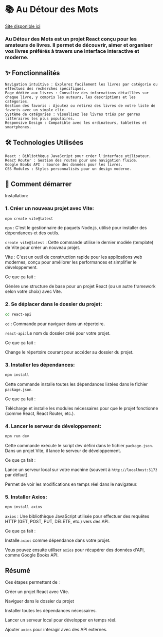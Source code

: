 # 📚 Au Détour des Mots

[Site disponible ici](https://teo-crth.github.io/au-detour-des-mots)

### Au Détour des Mots est un projet React conçu pour les amateurs de livres. Il permet de découvrir, aimer et organiser vos livres préférés à travers une interface interactive et moderne.

## ✨ Fonctionnalités

    Navigation intuitive : Explorez facilement les livres par catégorie ou effectuez des recherches spécifiques.
    Page dédiée aux livres : Consultez des informations détaillées sur chaque livre, y compris les auteurs, les descriptions et les catégories.
    Gestion des favoris : Ajoutez ou retirez des livres de votre liste de favoris avec un simple clic.
    Système de catégories : Visualisez les livres triés par genres littéraires les plus populaires.
    Responsive Design : Compatible avec les ordinateurs, tablettes et smartphones.

## 🛠️ Technologies Utilisées

    React : Bibliothèque JavaScript pour créer l'interface utilisateur.
    React Router : Gestion des routes pour une navigation fluide.
    Google Books API : Source des données pour les livres.
    CSS Modules : Styles personnalisés pour un design moderne.

## 🚀 Comment démarrer

Installation:

### 1. Créer un nouveau projet avec Vite:
```bash
npm create vite@latest
```
`npm` : C'est le gestionnaire de paquets Node.js, utilisé pour installer des dépendances et des outils.

`create vite@latest` : Cette commande utilise le dernier modèle (template) de Vite pour créer un nouveau projet.

Vite : C'est un outil de construction rapide pour les applications web modernes, conçu pour améliorer les performances et simplifier le développement.

Ce que ça fait :

Génère une structure de base pour un projet React (ou un autre framework selon votre choix) avec Vite.

### 2. Se déplacer dans le dossier du projet:
```bash
cd react-api
```
`cd` : Commande pour naviguer dans un répertoire.

`react-api`: Le nom du dossier créé pour votre projet.

Ce que ça fait :

Change le répertoire courant pour accéder au dossier du projet.

### 3. Installer les dépendances:
```bash
npm install
```

Cette commande installe toutes les dépendances listées dans le fichier `package.json`.

Ce que ça fait :

Télécharge et installe les modules nécessaires pour que le projet fonctionne (comme React, React Router, etc.).

### 4. Lancer le serveur de développement:
```bash
npm run dev
```
Cette commande exécute le script dev défini dans le fichier `package.json`. Dans un projet Vite, il lance le serveur de développement.

Ce que ça fait :

Lance un serveur local sur votre machine (souvent à `http://localhost:5173` par défaut).

Permet de voir les modifications en temps réel dans le navigateur.

### 5. Installer Axios:
```bash
npm install axios
```
`axios` : Une bibliothèque JavaScript utilisée pour effectuer des requêtes HTTP (GET, POST, PUT, DELETE, etc.) vers des API.

Ce que ça fait :

Installe `axios` comme dépendance dans votre projet.

Vous pouvez ensuite utiliser `axios` pour récupérer des données d'API, comme Google Books API.

## Résumé

Ces étapes permettent de :

Créer un projet React avec Vite.

Naviguer dans le dossier du projet

Installer toutes les dépendances nécessaires.

Lancer un serveur local pour développer en temps réel.

Ajouter `axios` pour interagir avec des API externes.
